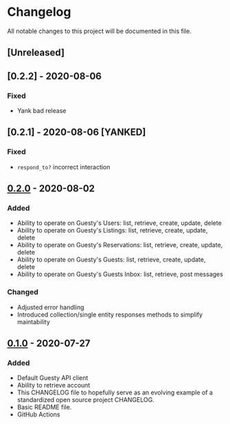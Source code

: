 # Changelog

All notable changes to this project will be documented in this file.

## [Unreleased]

## [0.2.2] - 2020-08-06

### Fixed

- Yank bad release

## [0.2.1] - 2020-08-06 [YANKED]

### Fixed

- `respond_to?` incorrect interaction

## [0.2.0] - 2020-08-02

### Added

- Ability to operate on Guesty's Users: list, retrieve, create, update, delete
- Ability to operate on Guesty's Listings: list, retrieve, create, update, delete
- Ability to operate on Guesty's Reservations: list, retrieve, create, update, delete
- Ability to operate on Guesty's Guests: list, retrieve, create, update, delete
- Ability to operate on Guesty's Guests Inbox: list, retrieve, post messages

### Changed

- Adjusted error handling
- Introduced collection/single entity responses methods to simplify maintability

## [0.1.0] - 2020-07-27

### Added

- Default Guesty API client
- Ability to retrieve account
- This CHANGELOG file to hopefully serve as an evolving example of a
  standardized open source project CHANGELOG.
- Basic README file.
- GitHub Actions

[0.1.0]: https://github.com/mihilbabin/guesty_api/releases/tag/v0.1.0
[0.2.0]: https://github.com/mihilbabin/guesty_api/releases/tag/v0.2.0
